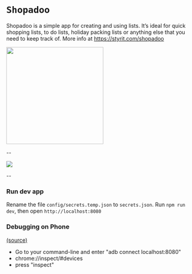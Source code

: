 # `Shopadoo`

Shopadoo is a simple app for creating and using lists. It’s ideal for quick shopping lists, to do lists, holiday packing lists or anything else that you need to keep track of. More info at https://styrit.com/shopadoo

<a href="http://shopadoo.styrit.com/" target="_blank">
    <img src="https://styrit.com/images/shopadoo/web-badge.png" width="256" />
</a>

--

![](https://styrit.com/images/shopadoo/onboarding.jpg)

--

### Run dev app

Rename the file `config/secrets.temp.json` to `secrets.json`.
Run `npm run dev`, then open `http://localhost:8080`

### Debugging on Phone

[(source)](https://dev.to/haideralipunjabi/testing-pwas-on-mobile-devices-during-development-22mm)

- Go to your command-line and enter "adb connect localhost:8080"
- chrome://inspect/#devices
- press "inspect"

